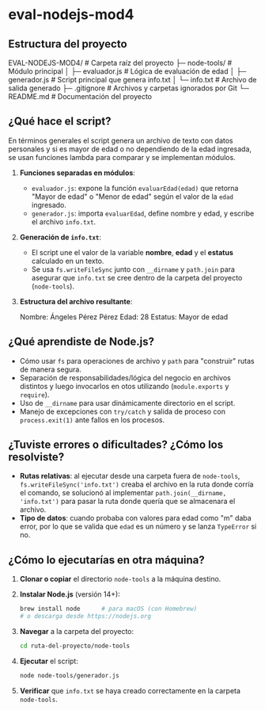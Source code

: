 # eval-nodejs-mod4

## Estructura del proyecto

EVAL-NODEJS-MOD4/          # Carpeta raíz del proyecto
├─ node-tools/             # Módulo principal
│  ├─ evaluador.js         # Lógica de evaluación de edad
│  ├─ generador.js         # Script principal que genera info.txt
│  └─ info.txt             # Archivo de salida generado
├─ .gitignore              # Archivos y carpetas ignorados por Git
└─ README.md               # Documentación del proyecto


## ¿Qué hace el script?

En términos generales el script genera un archivo de texto con datos personales y si es mayor de edad o no dependiendo de la edad ingresada, se usan funciones lambda para comparar y se implementan módulos.

1. **Funciones separadas en módulos**:

   * `evaluador.js`: expone la función `evaluarEdad(edad)` que retorna "Mayor de edad" o "Menor de edad" según el valor de la `edad` ingresado.
   * `generador.js`: importa `evaluarEdad`, define nombre y edad, y escribe el archivo `info.txt`.

2. **Generación de `info.txt`**:

   * El script une el valor de la variable **nombre**, **edad** y el **estatus** calculado en un texto.
   * Se usa `fs.writeFileSync` junto con `__dirname` y `path.join` para asegurar que `info.txt` se cree dentro de la carpeta del proyecto (`node-tools`).

3. **Estructura del archivo resultante**:

   Nombre: Ángeles Pérez Pérez
   Edad: 28
   Estatus: Mayor de edad


## ¿Qué aprendiste de Node.js?

* Cómo usar `fs` para operaciones de archivo y `path` para "construir" rutas de manera segura.
* Separación de responsabilidades/lógica del negocio en archivos distintos y luego invocarlos en otos utilizando (`module.exports` y `require`).
* Uso de `__dirname` para usar dinámicamente directorio en el script.
* Manejo de excepciones con `try/catch` y salida de proceso con `process.exit(1)` ante fallos en los procesos.


## ¿Tuviste errores o dificultades? ¿Cómo los resolviste?

* **Rutas relativas**: al ejecutar desde una carpeta fuera de `node-tools`, `fs.writeFileSync('info.txt')` creaba el archivo en la ruta donde corría el comando, se solucionó al implementar `path.join(__dirname, 'info.txt')` para pasar la ruta donde quería que se almacenara el archivo.
* **Tipo de datos**: cuando probaba con valores para edad como "m" daba error, por lo que se valida que `edad` es un número y se lanza `TypeError` si no.

## ¿Cómo lo ejecutarías en otra máquina?

1. **Clonar o copiar** el directorio `node-tools` a la máquina destino.
2. **Instalar Node.js** (versión 14+):

   ```bash
   brew install node      # para macOS (con Homebrew)
   # o descarga desde https://nodejs.org
   ```
3. **Navegar** a la carpeta del proyecto:

   ```bash
   cd ruta-del-proyecto/node-tools
   ```
4. **Ejecutar** el script:

   ```bash
   node node-tools/generador.js
   ```
5. **Verificar** que `info.txt` se haya creado correctamente en la carpeta `node-tools`.